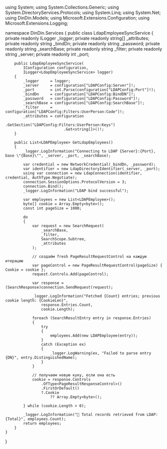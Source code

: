 using System;
using System.Collections.Generic;
using System.DirectoryServices.Protocols;
using System.Linq;
using System.Net;
using DinDin.Models;
using Microsoft.Extensions.Configuration;
using Microsoft.Extensions.Logging;

namespace DinDin.Services
{
    public class LdapEmployeeSyncService
    {
        private readonly ILogger<LdapEmployeeSyncService> _logger;
        private readonly string[]                         _attributes;
        private readonly string                           _bindDn;
        private readonly string                           _password;
        private readonly string                           _searchBase;
        private readonly string                           _filter;
        private readonly string                           _server;
        private readonly int                              _port;

        public LdapEmployeeSyncService(
            IConfiguration configuration,
            ILogger<LdapEmployeeSyncService> logger)
        {
            _logger     = logger;
            _server     = configuration["LDAPConfig:Server"]!;
            _port       = int.Parse(configuration["LDAPConfig:Port"]!);
            _bindDn     = configuration["LDAPConfig:BindDN"]!;
            _password   = configuration["LDAPConfig:Password"]!;
            _searchBase = configuration["LDAPConfig:SearchBase"]!;
            _filter     = configuration["LDAPConfig:Filters:UserPerson:Code"]!;
            _attributes = configuration
                              .GetSection("LDAPConfig:Filters:UserPerson:Keys")
                              .Get<string[]>()!;
        }

        public List<LDAPEmployee> GetLdapEmployees()
        {
            _logger.LogInformation("Connecting to LDAP {Server}:{Port}, base \"{Base}\"", _server, _port, _searchBase);

            var credential = new NetworkCredential(_bindDn, _password);
            var identifier = new LdapDirectoryIdentifier(_server, _port);
            using var connection = new LdapConnection(identifier, credential, AuthType.Negotiate);
            connection.SessionOptions.ProtocolVersion = 3;
            connection.Bind();
            _logger.LogInformation("LDAP bind successful");

            var employees = new List<LDAPEmployee>();
            byte[] cookie = Array.Empty<byte>();
            const int pageSize = 1000;

            do
            {
                var request = new SearchRequest(
                    _searchBase,
                    _filter,
                    SearchScope.Subtree,
                    _attributes
                );

                // создаём fresh PageResultRequestControl на каждую итерацию
                var pageControl = new PageResultRequestControl(pageSize) { Cookie = cookie };
                request.Controls.Add(pageControl);

                var response = (SearchResponse)connection.SendRequest(request);

                _logger.LogInformation("Fetched {Count} entries; previous cookie length: {CookieLen}",
                    response.Entries.Count,
                    cookie.Length);

                foreach (SearchResultEntry entry in response.Entries)
                {
                    try
                    {
                        employees.Add(new LDAPEmployee(entry));
                    }
                    catch (Exception ex)
                    {
                        _logger.LogWarning(ex, "Failed to parse entry {DN}", entry.DistinguishedName);
                    }
                }

                // получаем новую куку, если она есть
                cookie = response.Controls
                    .OfType<PageResultResponseControl>()
                    .FirstOrDefault()
                    ?.Cookie
                        ?? Array.Empty<byte>();

            } while (cookie.Length > 0);

            _logger.LogInformation("🎯 Total records retrieved from LDAP: {Total}", employees.Count);
            return employees;
        }
    }
}
